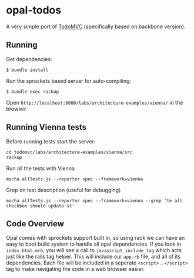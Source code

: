 # opal-todos

A very simple port of [TodoMVC](http://todomvc.com) (specifically based on backbone version).

## Running

Get dependencies:

```
$ bundle install
```

Run the sprockets based server for auto-compiling:

```
$ bundle exec rackup
```

Open `http://localhost:8000/labs/architecture-examples/vienna/` in the browser.


## Running Vienna tests

Before running tests start the server:

    cd todomvc/labs/architecture-examples/vienna/src
    rackup

Run all the tests with Vienna

    mocha allTests.js --reporter spec --framework=vienna

Grep on test description (useful for debugging)

    mocha allTests.js --reporter spec --framework=vienna --grep 'te all checkbox should update st'





## Code Overview

Opal comes with sprockets support built in, so using rack we can have an
easy to boot build system to handle all opal dependencies. If you look
in `index.html.erb`, you will see a call to `javascript_include_tag`
which acts just like the rails tag helper. This will include our
`app.rb` file, and all of its dependencies. Each file will be included
in a seperate `<script>..</script>` tag to make navigating the code in a
web browser easier.
